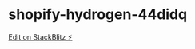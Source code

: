 # shopify-hydrogen-44didq

[Edit on StackBlitz ⚡️](https://stackblitz.com/edit/shopify-hydrogen-44didq)